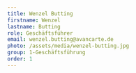 ```yaml
---
title: Wenzel Butting
firstname: Wenzel
lastname: Butting
role: Geschäftsführer
email: wenzel.butting@avancarte.de
photo: /assets/media/wenzel-butting.jpg
group: 1-Geschäftsführung
order: 1
---
```

